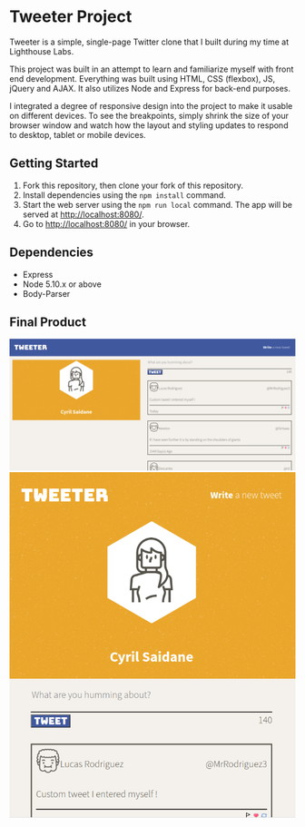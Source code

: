 # Tweeter Project


Tweeter is a simple, single-page Twitter clone that I built during my time at Lighthouse Labs.

This project was built in an attempt to learn and familiarize myself with front end development. Everything was built using HTML, CSS (flexbox), JS, jQuery and AJAX. It also utilizes Node and Express for back-end purposes.

I integrated a degree of responsive design into the project to make it usable on different devices. To see the breakpoints, simply shrink the size of your browser window and watch how the layout and styling updates to respond to desktop, tablet or mobile devices.

## Getting Started

1. Fork this repository, then clone your fork of this repository.
2. Install dependencies using the `npm install` command.
3. Start the web server using the `npm run local` command. The app will be served at <http://localhost:8080/>.
4. Go to <http://localhost:8080/> in your browser.

## Dependencies

- Express
- Node 5.10.x or above
- Body-Parser


## Final Product

!["Screenshot of the main page at desktop size"](https://github.com/csaidane/tweeter/blob/master/public/images/Desktop-size.png)
!["Screenshot of the main page at tablet size"](https://github.com/csaidane/tweeter/blob/master/public/images/Tablet-size.png)